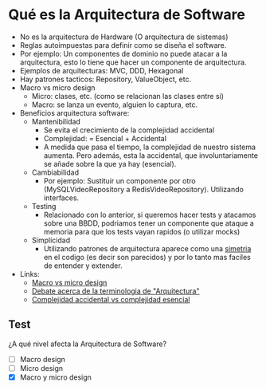 # Qué es la Arquitectura de Software

* No es la arquitectura de Hardware (O arquitectura de sistemas)
* Reglas autoimpuestas para definir como se diseña el software.
* Por ejemplo: Un componentes de dominio no puede atacar a la arquitectura, esto lo tiene que hacer un componente de arquitectura.
* Ejemplos de arquitecturas: MVC, DDD, Hexagonal
* Hay patrones tacticos: Repository, ValueObject, etc.
* Macro vs micro design
  * Micro: clases, etc. (como se relacionan las clases entre si)
  * Macro: se lanza un evento, alguien lo captura, etc.
* Beneficios arquitectura software:
  * Mantenibilidad
    * Se evita el crecimiento de la complejidad accidental
    * Complejidad: = Esencial + Accidental
    * A medida que pasa el tiempo, la complejidad de nuestro sistema aumenta. Pero además, esta la accidental, que involuntariamente se añade sobre la que ya hay (esencial). 
  * Cambiabilidad
    * Por ejemplo: Sustituir un componente por otro (MySQLVideoRepository a RedisVideoRepository). Utilizando interfaces.
  * Testing
    * Relacionado con lo anterior, si queremos hacer tests y atacamos sobre una BBDD, podriamos tener un componente que ataque a memoria para que los tests vayan rapidos (o utilizar mocks)
  * Simplicidad
    * Utilizando patrones de arquitectura aparece como una [simetria](https://twitter.com/gonedark/status/936275444420268032) en el codigo (es decir son parecidos) y por lo tanto mas faciles de entender y extender.
* Links:
  * [Macro vs micro design](https://codurance.com/2015/05/12/does-tdd-lead-to-good-design/)
  * [Debate acerca de la terminologia de "Arquitectura"](https://twitter.com/mathiasverraes/status/939096131744817153)
  * [Complejidad accidental vs complejidad esencial](https://en.wikipedia.org/wiki/No_Silver_Bullet)
  
## Test
¿A qué nivel afecta la Arquitectura de Software?
- [ ] Macro design
- [ ] Micro design
- [x] Macro y micro design
